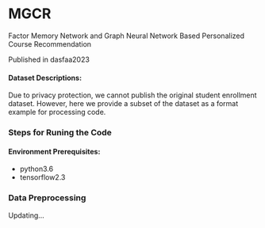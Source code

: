 # MGCR
Factor Memory Network and Graph Neural Network Based Personalized Course Recommendation

Published in dasfaa2023

#### Dataset Descriptions:
Due to privacy protection, we cannot publish the original student enrollment dataset. However, here we provide a subset of the dataset as a format example for processing code.
### Steps for Runing the Code
#### Environment Prerequisites:
* python3.6
* tensorflow2.3

### Data Preprocessing



Updating...
